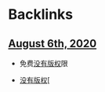 
# Backlinks
## [August 6th, 2020](<August 6th, 2020.md>)
- 免费[没有版权](<没有版权.md>)限

- [没有版权](<没有版权.md>)[

